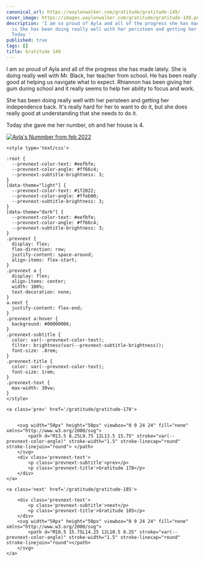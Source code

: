 ```yaml
---
canonical_url: https://waylonwalker.com/gratitude/gratitude-149/
cover_image: https://images.waylonwalker.com/gratitude/gratitude-149.png
description: 'I am so proud of Ayla and all of the progress she has made lately.  She
  is She has been doing really well with her peristeen and getting her independence
  Today '
published: true
tags: []
title: Gratitude 149
---
```


I am so proud of Ayla and all of the progress she has made lately.  She is doing really well with Mr. Black, her teacher from school.  He has been really good at helping us navigate what to expect.  Rhiannon has been giving her gum during school and it really seems to help her ability to focus and work.

She has been doing really well with her peristeen and getting her independence back.  It's really hard for her to want to do it, but she does really good at understanding that she needs to do it.

Today she gave me her number, oh and her house is 4.

[![Ayla's Nummber from feb 2022](https://images.waylonwalker.com/aylas-number-feb-2022.webp)](https://images.waylonwalker.com/aylas-number-feb-2022-full.webp)
<div class='prevnext'>

    <style type='text/css'>

    :root {
      --prevnext-color-text: #eefbfe;
      --prevnext-color-angle: #ff66c4;
      --prevnext-subtitle-brightness: 3;
    }
    [data-theme="light"] {
      --prevnext-color-text: #1f2022;
      --prevnext-color-angle: #ffeb00;
      --prevnext-subtitle-brightness: 3;
    }
    [data-theme="dark"] {
      --prevnext-color-text: #eefbfe;
      --prevnext-color-angle: #ff66c4;
      --prevnext-subtitle-brightness: 3;
    }
    .prevnext {
      display: flex;
      flex-direction: row;
      justify-content: space-around;
      align-items: flex-start;
    }
    .prevnext a {
      display: flex;
      align-items: center;
      width: 100%;
      text-decoration: none;
    }
    a.next {
      justify-content: flex-end;
    }
    .prevnext a:hover {
      background: #00000006;
    }
    .prevnext-subtitle {
      color: var(--prevnext-color-text);
      filter: brightness(var(--prevnext-subtitle-brightness));
      font-size: .8rem;
    }
    .prevnext-title {
      color: var(--prevnext-color-text);
      font-size: 1rem;
    }
    .prevnext-text {
      max-width: 30vw;
    }
    </style>
    
    <a class='prev' href='/gratitude/gratitude-178'>
    

        <svg width="50px" height="50px" viewbox="0 0 24 24" fill="none" xmlns="http://www.w3.org/2000/svg">
            <path d="M13.5 8.25L9.75 12L13.5 15.75" stroke="var(--prevnext-color-angle)" stroke-width="1.5" stroke-linecap="round" stroke-linejoin="round"> </path>
        </svg>
        <div class='prevnext-text'>
            <p class='prevnext-subtitle'>prev</p>
            <p class='prevnext-title'>Gratitude 178</p>
        </div>
    </a>
    
    <a class='next' href='/gratitude/gratitude-185'>
    
        <div class='prevnext-text'>
            <p class='prevnext-subtitle'>next</p>
            <p class='prevnext-title'>Gratitude 185</p>
        </div>
        <svg width="50px" height="50px" viewbox="0 0 24 24" fill="none" xmlns="http://www.w3.org/2000/svg">
            <path d="M10.5 15.75L14.25 12L10.5 8.25" stroke="var(--prevnext-color-angle)" stroke-width="1.5" stroke-linecap="round" stroke-linejoin="round"></path>
        </svg>
    </a>
  </div>